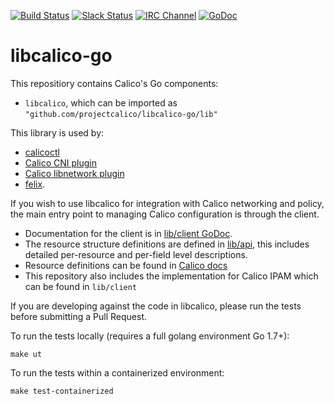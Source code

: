 [![Build Status](https://semaphoreci.com/api/v1/calico/libcalico-go/branches/master/shields_badge.svg)](https://semaphoreci.com/calico/libcalico-go) [![Slack Status](https://slack.projectcalico.org/badge.svg)](https://slack.projectcalico.org) [![IRC Channel](https://img.shields.io/badge/irc-%23calico-blue.svg)](https://kiwiirc.com/client/irc.freenode.net/#calico) [![GoDoc](https://godoc.org/github.com/golang/gddo?status.svg)](http://godoc.org/github.com/projectcalico/libcalico-go)

# libcalico-go
This repositiory contains Calico's Go components:

- `libcalico`, which can be imported as `"github.com/projectcalico/libcalico-go/lib"`

This library is used by: 
  - [calicoctl](https://github.com/projectcalico/calicoctl)
  - [Calico CNI plugin](https://github.com/projectcalico/calico-cni)
  - [Calico libnetwork plugin](https://github.com/projectcalico/libnetwork-plugin)
  - [felix](https://github.com/projectcalico/felix).
 
If you wish to use libcalico for integration with Calico networking and
policy, the main entry point to managing Calico configuration is through
the client.

-  Documentation for the client is in [lib/client GoDoc](https://godoc.org/github.com/projectcalico/libcalico-go/lib/client).
-  The resource structure definitions are defined in [lib/api](https://godoc.org/github.com/projectcalico/libcalico-go/lib/api), this
   includes detailed per-resource and per-field level descriptions.
-  Resource definitions can be found in [Calico docs](http://docs.projectcalico.org/master/reference/calicoctl/resources/)
-  This repository also includes the implementation for Calico IPAM which can be found in `lib/client` 

If you are developing against the code in libcalico, please run the tests before
submitting a Pull Request.

To run the tests locally (requires a full golang environment Go 1.7+):

    make ut
    
To run the tests within a containerized environment:

    make test-containerized
    
